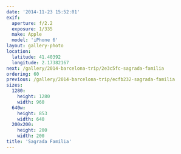```yaml
---
date: '2014-11-23 15:52:01'
exif:
  aperture: f/2.2
  exposure: 1/335
  make: Apple
  model: 'iPhone 6'
layout: gallery-photo
location:
  latitude: 41.40392
  longitude: 2.17382167
next: /gallery/2014-barcelona-trip/2e3c5fc-sagrada-familia
ordering: 60
previous: /gallery/2014-barcelona-trip/ecfb232-sagrada-familia
sizes:
  1280:
    height: 1280
    width: 960
  640w:
    height: 853
    width: 640
  200x200:
    height: 200
    width: 200
title: 'Sagrada Família'
---
```

